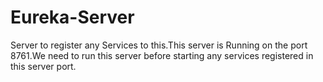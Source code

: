 # Eureka-Server

Server to register any Services to this.This server is Running on the port 8761.We need to run this server before starting any services registered in this server port.